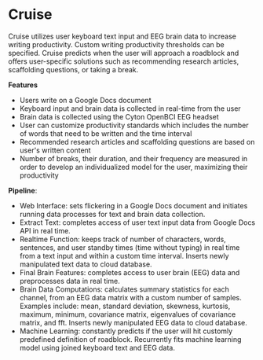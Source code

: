 # Cruise
 
Cruise utilizes user keyboard text input and EEG brain data to increase writing productivity. Custom writing productivity thresholds can be specified. Cruise predicts when the user will approach a roadblock and offers user-specific solutions such as recommending research articles, scaffolding questions, or taking a break. 
 
**Features**
- Users write on a Google Docs document
- Keyboard input and brain data is collected in real-time from the user
- Brain data is collected using the Cyton OpenBCI EEG headset
- User can customize productivity standards which includes the number of words that need to be written and the time interval
- Recommended research articles and scaffolding questions are based on user's written content
- Number of breaks, their duration, and their frequency are measured in order to develop an individualized model for the user, maximizing their productivity
 
**Pipeline**:
- Web Interface: sets flickering in a Google Docs document and initiates running data processes for text and brain data collection.
- Extract Text: completes access of user text input data from Google Docs API in real time.
- Realtime Function: keeps track of number of characters, words, sentences, and user standby times (time without typing) in real time from a text input and within a custom time interval. Inserts newly manipulated text data to cloud database.
- Final Brain Features: completes access to user brain (EEG) data and preprocesses data in real time.
- Brain Data Computations: calculates summary statistics for each channel, from an EEG data matrix with a custom number of samples. Examples include: mean, standard deviation, skewness, kurtosis, maximum, minimum, covariance matrix, eigenvalues of covariance matrix, and fft. Inserts newly manipulated EEG data to cloud database.
- Machine Learning: constantly predicts if the user will hit customly predefined definition of roadblock. Recurrently fits machine learning model using joined keyboard text and EEG data. 
